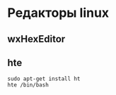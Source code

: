Редакторы linux
===============

wxHexEditor
-----------

hte
---

	sudo apt-get install ht
	hte /bin/bash
